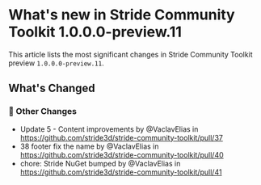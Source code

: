 # What's new in Stride Community Toolkit 1.0.0.0-preview.11

This article lists the most significant changes in Stride Community Toolkit preview `1.0.0.0-preview.11`. 

## What's Changed
### 💪 Other Changes
* Update 5 - Content improvements by @VaclavElias in https://github.com/stride3d/stride-community-toolkit/pull/37
* 38 footer fix the name by @VaclavElias in https://github.com/stride3d/stride-community-toolkit/pull/40
* chore: Stride NuGet bumped by @VaclavElias in https://github.com/stride3d/stride-community-toolkit/pull/41